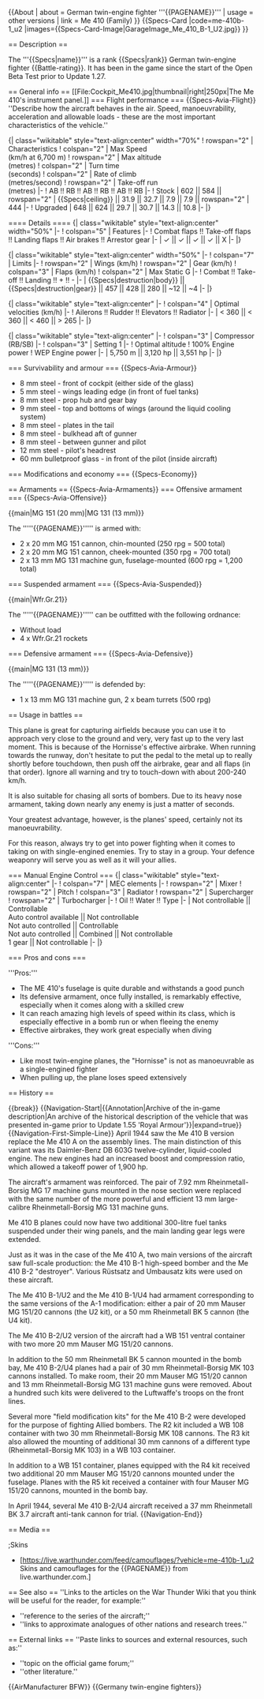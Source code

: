 {{About
| about = German twin-engine fighter '''{{PAGENAME}}'''
| usage = other versions
| link = Me 410 (Family)
}}
{{Specs-Card
|code=me-410b-1_u2
|images={{Specs-Card-Image|GarageImage_Me_410_B-1_U2.jpg}}
}}

== Description ==

<!-- ''In the description, the first part should be about the history of and the creation and combat usage of the aircraft, as well as its key features. In the second part, tell the reader about the aircraft in the game. Insert a screenshot of the vehicle, so that if the novice player does not remember the vehicle by name, he will immediately understand what kind of vehicle the article is talking about.'' -->

The '''{{Specs|name}}''' is a rank {{Specs|rank}} German twin-engine fighter {{Battle-rating}}. It has been in the game since the start of the Open Beta Test prior to Update 1.27.

== General info ==
[[File:Cockpit_Me410.jpg|thumbnail|right|250px|The Me 410's instrument panel.]]
=== Flight performance ===
{{Specs-Avia-Flight}}
''Describe how the aircraft behaves in the air. Speed, manoeuvrability, acceleration and allowable loads - these are the most important characteristics of the vehicle.''

{| class="wikitable" style="text-align:center" width="70%"
! rowspan="2" | Characteristics
! colspan="2" | Max Speed<br>(km/h at 6,700 m)
! rowspan="2" | Max altitude<br>(metres)
! colspan="2" | Turn time<br>(seconds)
! colspan="2" | Rate of climb<br>(metres/second)
! rowspan="2" | Take-off run<br>(metres)
|-
! AB !! RB !! AB !! RB !! AB !! RB
|-
! Stock
| 602 || 584 || rowspan="2" | {{Specs|ceiling}} || 31.9 || 32.7 || 7.9 || 7.9 || rowspan="2" | 444
|-
! Upgraded
| 648 || 624 || 29.7 || 30.7 || 14.3 || 10.8
|-
|}

==== Details ====
{| class="wikitable" style="text-align:center" width="50%"
|-
! colspan="5" | Features
|-
! Combat flaps !! Take-off flaps !! Landing flaps !! Air brakes !! Arrestor gear
|-
| ✓ || ✓ || ✓ || ✓ || X <!-- ✓ -->
|-
|}

{| class="wikitable" style="text-align:center" width="50%"
|-
! colspan="7" | Limits
|-
! rowspan="2" | Wings (km/h)
! rowspan="2" | Gear (km/h)
! colspan="3" | Flaps (km/h)
! colspan="2" | Max Static G
|-
! Combat !! Take-off !! Landing !! + !! -
|-
| {{Specs|destruction|body}} || {{Specs|destruction|gear}} || 457 || 428 || 280 || ~12 || ~4
|-
|}

{| class="wikitable" style="text-align:center"
|-
! colspan="4" | Optimal velocities (km/h)
|-
! Ailerons !! Rudder !! Elevators !! Radiator
|-
| < 360 || < 360 || < 460 || > 265
|-
|}

{| class="wikitable" style="text-align:center"
|-
! colspan="3" | Compressor (RB/SB)
|-
! colspan="3" | Setting 1
|-
! Optimal altitude
! 100% Engine power
! WEP Engine power
|-
| 5,750 m || 3,120 hp || 3,551 hp
|-
|}

=== Survivability and armour ===
{{Specs-Avia-Armour}}

<!-- ''Examine the survivability of the aircraft. Note how vulnerable the structure is and how secure the pilot is, whether the fuel tanks are armoured, etc. Describe the armour, if there is any, and also mention the vulnerability of other critical aircraft systems.'' -->

- 8 mm steel - front of cockpit (either side of the glass)
- 5 mm steel - wings leading edge (in front of fuel tanks)
- 8 mm steel - prop hub and gear bay
- 9 mm steel - top and bottoms of wings (around the liquid cooling system)
- 8 mm steel - plates in the tail
- 8 mm steel - bulkhead aft of gunner
- 8 mm steel - between gunner and pilot
- 12 mm steel - pilot's headrest
- 60 mm bulletproof glass - in front of the pilot (inside aircraft)

=== Modifications and economy ===
{{Specs-Economy}}

== Armaments ==
{{Specs-Avia-Armaments}}
=== Offensive armament ===
{{Specs-Avia-Offensive}}

<!-- ''Describe the offensive armament of the aircraft, if any. Describe how effective the cannons and machine guns are in a battle, and also what belts or drums are better to use. If there is no offensive weaponry, delete this subsection.'' -->

{{main|MG 151 (20 mm)|MG 131 (13 mm)}}

The '''''{{PAGENAME}}''''' is armed with:

- 2 x 20 mm MG 151 cannon, chin-mounted (250 rpg = 500 total)
- 2 x 20 mm MG 151 cannon, cheek-mounted (350 rpg = 700 total)
- 2 x 13 mm MG 131 machine gun, fuselage-mounted (600 rpg = 1,200 total)

=== Suspended armament ===
{{Specs-Avia-Suspended}}

<!-- ''Describe the aircraft's suspended armament: additional cannons under the wings, bombs, rockets and torpedoes. This section is especially important for bombers and attackers. If there is no suspended weaponry remove this subsection.'' -->

{{main|Wfr.Gr.21}}

The '''''{{PAGENAME}}''''' can be outfitted with the following ordnance:

- Without load
- 4 x Wfr.Gr.21 rockets

=== Defensive armament ===
{{Specs-Avia-Defensive}}

<!-- ''Defensive armament with turret machine guns or cannons, crewed by gunners. Examine the number of gunners and what belts or drums are better to use. If defensive weaponry is not available, remove this subsection.'' -->

{{main|MG 131 (13 mm)}}

The '''''{{PAGENAME}}''''' is defended by:

- 1 x 13 mm MG 131 machine gun, 2 x beam turrets (500 rpg)

== Usage in battles ==

<!-- ''Describe the tactics of playing in the aircraft, the features of using aircraft in a team and advice on tactics. Refrain from creating a "guide" - do not impose a single point of view, but instead, give the reader food for thought. Examine the most dangerous enemies and give recommendations on fighting them. If necessary, note the specifics of the game in different modes (AB, RB, SB).'' -->

This plane is great for capturing airfields because you can use it to approach very close to the ground and very, very fast up to the very last moment. This is because of the Hornisse's effective airbrake. When running towards the runway, don't hesitate to put the pedal to the metal up to really shortly before touchdown, then push off the airbrake, gear and all flaps (in that order). Ignore all warning and try to touch-down with about 200-240 km/h.

It is also suitable for chasing all sorts of bombers. Due to its heavy nose armament, taking down nearly any enemy is just a matter of seconds.

Your greatest advantage, however, is the planes' speed, certainly not its manoeuvrability.

For this reason, always try to get into power fighting when it comes to taking on with single-engined enemies. Try to stay in a group. Your defence weaponry will serve you as well as it will your allies.

=== Manual Engine Control ===
{| class="wikitable" style="text-align:center"
|-
! colspan="7" | MEC elements
|-
! rowspan="2" | Mixer
! rowspan="2" | Pitch
! colspan="3" | Radiator
! rowspan="2" | Supercharger
! rowspan="2" | Turbocharger
|-
! Oil !! Water !! Type
|-
| Not controllable || Controllable<br>Auto control available || Not controllable<br>Not auto controlled || Controllable<br>Not auto controlled || Combined || Not controllable<br>1 gear || Not controllable
|-
|}

=== Pros and cons ===

<!-- ''Summarise and briefly evaluate the vehicle in terms of its characteristics and combat effectiveness. Mark its pros and cons in the bulleted list. Try not to use more than 6 points for each of the characteristics. Avoid using categorical definitions such as "bad", "good" and the like - use substitutions with softer forms such as "inadequate" and "effective".'' -->

'''Pros:'''

- The ME 410's fuselage is quite durable and withstands a good punch
- Its defensive armament, once fully installed, is remarkably effective, especially when it comes along with a skilled crew
- It can reach amazing high levels of speed within its class, which is especially effective in a bomb run or when fleeing the enemy
- Effective airbrakes, they work great especially when diving

'''Cons:'''

- Like most twin-engine planes, the "Hornisse" is not as manoeuvrable as a single-engined fighter
- When pulling up, the plane loses speed extensively

== History ==

<!-- ''Describe the history of the creation and combat usage of the aircraft in more detail than in the introduction. If the historical reference turns out to be too long, take it to a separate article, taking a link to the article about the vehicle and adding a block "/History" (example: <nowiki>https://wiki.warthunder.com/(Vehicle-name)/History</nowiki>) and add a link to it here using the <code>main</code> template. Be sure to reference text and sources by using <code><nowiki><ref></ref></nowiki></code>, as well as adding them at the end of the article with <code><nowiki><references /></nowiki></code>. This section may also include the vehicle's dev blog entry (if applicable) and the in-game encyclopedia description (under <code><nowiki>=== In-game description ===</nowiki></code>, also if applicable).'' -->

{{break}}
{{Navigation-Start|{{Annotation|Archive of the in-game description|An archive of the historical description of the vehicle that was presented in-game prior to Update 1.55 'Royal Armour'}}|expand=true}}
{{Navigation-First-Simple-Line}}
April 1944 saw the Me 410 B version replace the Me 410 A on the assembly lines. The main distinction of this variant was its Daimler-Benz DB 603G twelve-cylinder, liquid-cooled engine. The new engines had an increased boost and compression ratio, which allowed a takeoff power of 1,900 hp.

The aircraft's armament was reinforced. The pair of 7.92 mm Rheinmetall-Borsig MG 17 machine guns mounted in the nose section were replaced with the same number of the more powerful and efficient 13 mm large-calibre Rheinmetall-Borsig MG 131 machine guns.

Me 410 B planes could now have two additional 300-litre fuel tanks suspended under their wing panels, and the main landing gear legs were extended.

Just as it was in the case of the Me 410 A, two main versions of the aircraft saw full-scale production: the Me 410 B-1 high-speed bomber and the Me 410 B-2 "destroyer". Various Rüstsatz and Umbausatz kits were used on these aircraft.

The Me 410 B-1/U2 and the Me 410 B-1/U4 had armament corresponding to the same versions of the A-1 modification: either a pair of 20 mm Mauser MG 151/20 cannons (the U2 kit), or a 50 mm Rheinmetall BK 5 cannon (the U4 kit).

The Me 410 B-2/U2 version of the aircraft had a WB 151 ventral container with two more 20 mm Mauser MG 151/20 cannons.

In addition to the 50 mm Rheinmetall BK 5 cannon mounted in the bomb bay, Me 410 B-2/U4 planes had a pair of 30 mm Rheinmetall-Borsig MK 103 cannons installed. To make room, their 20 mm Mauser MG 151/20 cannon and 13 mm Rheinmetall-Borsig MG 131 machine guns were removed. About a hundred such kits were delivered to the Luftwaffe's troops on the front lines.

Several more "field modification kits" for the Me 410 B-2 were developed for the purpose of fighting Allied bombers. The R2 kit included a WB 108 container with two 30 mm Rheinmetall-Borsig MK 108 cannons. The R3 kit also allowed the mounting of additional 30 mm cannons of a different type (Rheinmetall-Borsig MK 103) in a WB 103 container.

In addition to a WB 151 container, planes equipped with the R4 kit received two additional 20 mm Mauser MG 151/20 cannons mounted under the fuselage. Planes with the R5 kit received a container with four Mauser MG 151/20 cannons, mounted in the bomb bay.

In April 1944, several Me 410 B-2/U4 aircraft received a 37 mm Rheinmetall BK 3.7 aircraft anti-tank cannon for trial.
{{Navigation-End}}

== Media ==

<!-- ''Excellent additions to the article would be video guides, screenshots from the game, and photos.'' -->

;Skins

- [https://live.warthunder.com/feed/camouflages/?vehicle=me-410b-1_u2 Skins and camouflages for the {{PAGENAME}} from live.warthunder.com.]

== See also ==
''Links to the articles on the War Thunder Wiki that you think will be useful for the reader, for example:''

- ''reference to the series of the aircraft;''
- ''links to approximate analogues of other nations and research trees.''

== External links ==
''Paste links to sources and external resources, such as:''

- ''topic on the official game forum;''
- ''other literature.''

{{AirManufacturer BFW}}
{{Germany twin-engine fighters}}
